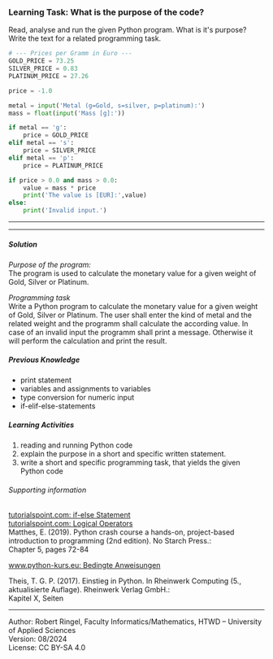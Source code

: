### Learning Task: What is the purpose of the code?

Read, analyse and run the given Python program. What is it's purpose?  
Write the text for a related programming task.

``` python
# --- Prices per Gramm in Euro ---
GOLD_PRICE = 73.25          
SILVER_PRICE = 0.83         
PLATINUM_PRICE = 27.26

price = -1.0

metal = input('Metal (g=Gold, s=silver, p=platinum):')
mass = float(input('Mass [g]:'))

if metal == 'g':
	price = GOLD_PRICE
elif metal == 's':
	price = SILVER_PRICE
elif metal == 'p':
	price = PLATINUM_PRICE

if price > 0.0 and mass > 0.0:
	value = mass * price
	print('The value is [EUR]:',value)
else:
	print('Invalid input.')
```

---------------------------------------
---------------------------------------

##### Solution

*Purpose of the program:*  
The program is used to calculate the monetary value for a given weight of Gold, Silver or Platinum.

*Programming task*  
Write a Python program to calculate the monetary value for a given weight of Gold, Silver or Platinum.
The user shall enter the  kind of metal and the related weight and the programm shall calculate the according value. In case of an invalid input the programm shall print a message. Otherwise it will perform the calculation and print the result.


##### Previous Knowledge

- print statement
- variables and assignments to variables
- type conversion for numeric input  
- if-elif-else-statements 


##### Learning Activities

1) reading and running Python code
2) explain the purpose in a short and specific written statement.
3) write a short and specific programming task, that yields the given Python code


###### Supporting information

[tutorialspoint.com: if-else Statement](https://www.tutorialspoint.com/python/python_if_else.htm)  
[tutorialspoint.com: Logical Operators](https://www.tutorialspoint.com/python/python_logical_operators.htm)  
Matthes, E. (2019). Python crash course a hands-on, project-based introduction to programming (2nd edition). No Starch Press.:  
Chapter 5, pages 72-84  

[www.python-kurs.eu: Bedingte Anweisungen](https://python-kurs.eu/python3_bedingte_anweisungen.php)

Theis, T. G. P. (2017). Einstieg in Python. In Rheinwerk Computing (5., aktualisierte Auflage). Rheinwerk Verlag GmbH.:   
Kapitel X, Seiten 

----
[//]: # "Learning objective: Test and branch using if-else including conjunction"
[//]: # "Topic: Controlling program execution"
[//]: # "Complexity: 2 - normal"
[//]: # "Task type: reverse task"

Author: Robert Ringel, Faculty Informatics/Mathematics, HTWD – University of Applied Sciences  
Version: 08/2024            
License: CC BY-SA 4.0
